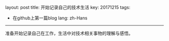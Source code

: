 layout: post
title: 开始记录自己的技术生活
key: 20171215
tags:
  - 在github上第一篇blog
lang: zh-Hans
---

准备开始记录自己在工作，生活中对技术相关事物的理解与感悟。